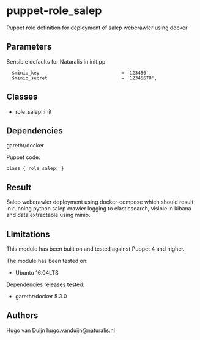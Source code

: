 # puppet-role_salep

Puppet role definition for deployment of salep webcrawler using docker

## Parameters

Sensible defaults for Naturalis in init.pp

```
  $minio_key                              = '123456',
  $minio_secret                           = '12345678',

```

## Classes

- role_salep::init

## Dependencies

garethr/docker

Puppet code:

```
class { role_salep: }
```

## Result

Salep webcrawler deployment using docker-compose which should result in running
python salep crawler logging to elasticsearch, visible in kibana and data
extractable using minio.

## Limitations

This module has been built on and tested against Puppet 4 and higher.

The module has been tested on:

- Ubuntu 16.04LTS

Dependencies releases tested:

- garethr/docker 5.3.0

## Authors

Hugo van Duijn <hugo.vanduijn@naturalis.nl>

